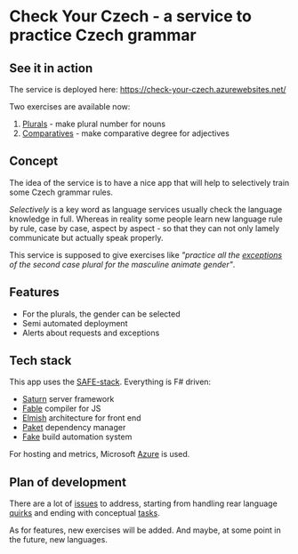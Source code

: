 # Check Your Czech - a service to practice Czech grammar

## See it in action

The service is deployed here: https://check-your-czech.azurewebsites.net/

Two exercises are available now: 
1. [Plurals](https://check-your-czech.azurewebsites.net/#plurals) - make plural number for nouns
2. [Comparatives](https://check-your-czech.azurewebsites.net/#comparatives) - make comparative degree for adjectives

## Concept

The idea of the service is to have a nice app that will help to selectively train some Czech grammar rules. 

*Selectively* is a key word as language services usually check the language knowledge in full. Whereas in reality some people learn new language rule by rule, case by case, aspect by aspect - so that they can not only lamely communicate but actually speak properly.

This service is supposed to give exercises like *"practice all the [exceptions](http://prirucka.ujc.cas.cz/?id=227) of the second case plural for the masculine animate gender"*.

## Features

- For the plurals, the gender can be selected
- Semi automated deployment
- Alerts about requests and exceptions

## Tech stack

This app uses the [SAFE-stack](https://safe-stack.github.io/). Everything is F# driven: 
- [Saturn](https://saturnframework.org/docs/) server framework
- [Fable](https://fable.io/) compiler for JS
- [Elmish](https://elmish.github.io/elmish/) architecture for front end
- [Paket](https://fsprojects.github.io/Paket/) dependency manager
- [Fake](https://fake.build/) build automation system

For hosting and metrics, Microsoft [Azure](https://azure.microsoft.com/en-us/) is used.

## Plan of development

There are a lot of [issues](https://github.com/psfinaki/CheckYourCzech/issues) to address, starting from handling rear language [quirks](https://github.com/psfinaki/CheckYourCzech/issues/173) and ending with conceptual [tasks](https://github.com/psfinaki/CheckYourCzech/issues/153). 

As for features, new exercises will be added. And maybe, at some point in the future, new languages.
